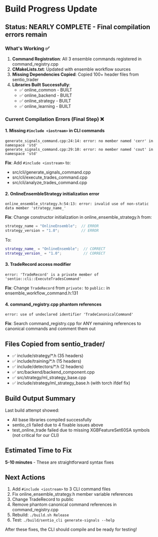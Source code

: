 # Build Progress Update

## Status: NEARLY COMPLETE - Final compilation errors remain

### What's Working ✅
1. **Command Registration**: All 3 ensemble commands registered in command_registry.cpp
2. **CMakeLists.txt**: Updated with ensemble workflow sources
3. **Missing Dependencies Copied**: Copied 100+ header files from sentio_trader
4. **Libraries Built Successfully**:
   - ✅ online_common - BUILT
   - ✅ online_backend - BUILT
   - ✅ online_strategy - BUILT
   - ✅ online_learning - BUILT

### Current Compilation Errors (Final Step) ❌

#### 1. Missing `#include <iostream>` in CLI commands
```
generate_signals_command.cpp:24:14: error: no member named 'cerr' in namespace 'std'
generate_signals_command.cpp:29:10: error: no member named 'cout' in namespace 'std'
```

**Fix**: Add `#include <iostream>` to:
- src/cli/generate_signals_command.cpp
- src/cli/execute_trades_command.cpp
- src/cli/analyze_trades_command.cpp

#### 2. OnlineEnsembleStrategy initialization error
```
online_ensemble_strategy.h:54:13: error: invalid use of non-static data member 'strategy_name_'
```

**Fix**: Change constructor initialization in online_ensemble_strategy.h from:
```cpp
strategy_name = "OnlineEnsemble";  // ERROR
strategy_version = "1.0";          // ERROR
```
To:
```cpp
strategy_name_ = "OnlineEnsemble";  // CORRECT
strategy_version_ = "1.0";          // CORRECT
```

#### 3. TradeRecord access modifier
```
error: 'TradeRecord' is a private member of 'sentio::cli::ExecuteTradesCommand'
```

**Fix**: Change `TradeRecord` from `private:` to `public:` in ensemble_workflow_command.h:131

#### 4. command_registry.cpp phantom references
```
error: use of undeclared identifier 'TradeCanonicalCommand'
```

**Fix**: Search command_registry.cpp for ANY remaining references to canonical commands and comment them out

## Files Copied from sentio_trader/

- ✅ include/strategy/*.h (35 headers)
- ✅ include/training/*.h (15 headers)
- ✅ include/detectors/*.h (2 headers)
- ✅ src/backend/backend_component.cpp
- ✅ src/strategy/ml_strategy_base.cpp
- ✅ include/strategy/ml_strategy_base.h (with torch ifdef fix)

## Build Output Summary

Last build attempt showed:
- All base libraries compiled successfully
- sentio_cli failed due to 4 fixable issues above
- test_online_trade failed due to missing XGBFeatureSet60SA symbols (not critical for our CLI)

## Estimated Time to Fix

**5-10 minutes** - These are straightforward syntax fixes

## Next Actions

1. Add `#include <iostream>` to 3 CLI command files
2. Fix online_ensemble_strategy.h member variable references
3. Change TradeRecord to public
4. Remove phantom canonical command references in command_registry.cpp
5. Rebuild: `./build.sh Release`
6. Test: `./build/sentio_cli generate-signals --help`

After these fixes, the CLI should compile and be ready for testing!
